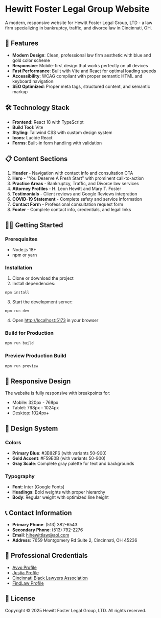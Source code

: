 # Hewitt Foster Legal Group Website

A modern, responsive website for Hewitt Foster Legal Group, LTD - a law firm specializing in bankruptcy, traffic, and divorce law in Cincinnati, OH.

## 🚀 Features

- **Modern Design**: Clean, professional law firm aesthetic with blue and gold color scheme
- **Responsive**: Mobile-first design that works perfectly on all devices
- **Fast Performance**: Built with Vite and React for optimal loading speeds
- **Accessibility**: WCAG compliant with proper semantic HTML and keyboard navigation
- **SEO Optimized**: Proper meta tags, structured content, and semantic markup

## 🛠️ Technology Stack

- **Frontend**: React 18 with TypeScript
- **Build Tool**: Vite
- **Styling**: Tailwind CSS with custom design system
- **Icons**: Lucide React
- **Forms**: Built-in form handling with validation

## 📋 Content Sections

1. **Header** - Navigation with contact info and consultation CTA
2. **Hero** - "You Deserve A Fresh Start" with prominent call-to-action
3. **Practice Areas** - Bankruptcy, Traffic, and Divorce law services
4. **Attorney Profiles** - H. Leon Hewitt and Mary T. Foster
5. **Testimonials** - Client reviews and Google Reviews integration
6. **COVID-19 Statement** - Complete safety and service information
7. **Contact Form** - Professional consultation request form
8. **Footer** - Complete contact info, credentials, and legal links

## 🏃‍♂️ Getting Started

### Prerequisites
- Node.js 18+ 
- npm or yarn

### Installation

1. Clone or download the project
2. Install dependencies:
```bash
npm install
```

3. Start the development server:
```bash
npm run dev
```

4. Open [http://localhost:5173](http://localhost:5173) in your browser

### Build for Production

```bash
npm run build
```

### Preview Production Build

```bash
npm run preview
```

## 📱 Responsive Design

The website is fully responsive with breakpoints for:
- Mobile: 320px - 768px
- Tablet: 768px - 1024px  
- Desktop: 1024px+

## 🎨 Design System

### Colors
- **Primary Blue**: #3B82F6 (with variants 50-900)
- **Gold Accent**: #F59E0B (with variants 50-900)
- **Gray Scale**: Complete gray palette for text and backgrounds

### Typography
- **Font**: Inter (Google Fonts)
- **Headings**: Bold weights with proper hierarchy
- **Body**: Regular weight with optimized line height

## 📞 Contact Information

- **Primary Phone**: (513) 382-6543
- **Secondary Phone**: (513) 792-2276  
- **Email**: hlhewittlaw@aol.com
- **Address**: 7659 Montgomery Rd Suite 2, Cincinnati, OH 45236

## 🔗 Professional Credentials

- [Avvo Profile](https://www.avvo.com/attorneys/45236-oh-harry-hewitt-601634.html)
- [Justia Profile](https://lawyers.justia.com/lawyer/h-leon-hewitt-1502217)
- [Cincinnati Black Lawyers Association](https://cincyblac.org/profile.lasso?id=192)
- [FindLaw Profile](https://pview.findlaw.com/view/4677704_1)

## 📄 License

Copyright © 2025 Hewitt Foster Legal Group, LTD. All rights reserved.